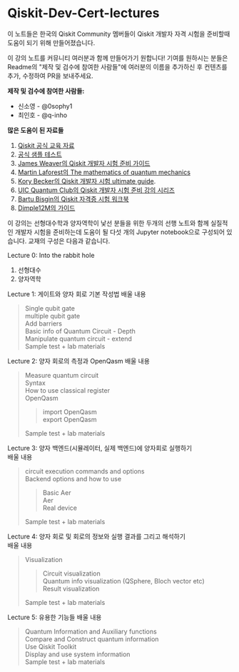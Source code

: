 
# Qiskit-Dev-Cert-lectures

이 노트들은 한국의 Qiskit Community 멤버들이 Qiskit 개발자 자격 시험을 준비할때 도움이 되기 위해 만들어졌습니다.


이 강의 노트를 커뮤니티 여러분과 함께 만들어가기 원합니다! 기여를 원하시는 분들은 Readme의 "제작 및 검수에 참여한 사람들"에 여러분의 이름을 추가하신 후 컨텐츠를 추가, 수정하여 PR을 보내주세요.

<b>제작 및 검수에 참여한 사람들:</b>

- 신소영 - @0sophy1
- 최인호 - @q-inho

<b>많은 도움이 된 자료들</b>
1. [Qiskit 공식 교육 자료](http://qiskit.org/learn)
2. [ 공식 샘플 테스트](https://www.ibm.com/training/certification/C0010300)
3. [ James Weaver의 Qiskit 개발자 시험 준비 가이드](https://slides.com/javafxpert/prep-qiskit-dev-cert-exam)
4. [Martin Laforest의 The mathematics of quantum mechanics](http://www.stat.ucla.edu/~ywu/linear.pdf)
5.  [Kory Becker의 Qiskit 개발자 시험 ultimate guide](http://www.primaryobjects.com/2021/09/15/the-ultimate-guide-to-a-quantum-computing-certification-with-qiskit/).
6.  [UIC Quantum Club의 Qiskit 개발자 시험 준비 강의 시리즈](https://www.youtube.com/playlist?list=PL3ZVRVvGqF1cH9SwNKBY-po3HXUPMlghg)
7.  [Bartu Bisgin의 Qiskit 자격증 시험 워크북](https://github.com/bartubisgin/qiskit-certified-exam-workbook)
8.  [Dimple12M의 가이드](https://github.com/dimple12M/Qiskit-Certification-Guide)

이 강의는 선형대수학과 양자역학이 낯선 분들을 위한 두개의 선행 노트와 함께 실질적인 개발자 시험을 준비하는데 도움이 될 다섯 개의 Jupyter notebook으로 구성되어 있습니다.  교재의 구성은 다음과 같습니다.

Lecture 0: Into the rabbit hole
1. 선형대수
2. 양자역학

Lecture 1: 게이트와 양자 회로 기본 작성법
배울 내용
>Single qubit gate  
>multiple qubit gate  
>Add barriers  
>Basic info of Quantum Circuit - Depth  
>Manipulate quantum circuit - extend  
>Sample test + lab materials  

Lecture 2: 양자 회로의 측정과 OpenQasm
배울 내용
>Measure quantum circuit  
>Syntax  
>How to use classical register  
>OpenQasm  
>>import OpenQasm   
>>export OpenQasm  
>
>Sample test + lab materials  

Lecture 3: 양자 백엔드(시뮬레이터, 실제 백엔드)에 양자회로 실행하기  
배울 내용  
>circuit execution commands and options   
>Backend options and how to use  
>>Basic Aer  
>>Aer  
>>Real device  
>
>Sample test + lab materials


Lecture 4: 양자 회로 및 회로의 정보와 실행 결과를 그리고 해석하기  
배울 내용  
>Visualization  
>>Circuit visualization  
>>Quantum info visualization (QSphere, Bloch vector etc)  
>>Result visualization  
>
>Sample test + lab materials  

Lecture 5: 유용한 기능들
배울 내용  
>Quantum Information and Auxiliary functions   
>Compare and Construct quantum information  
>Use Qiskit Toolkit  
>Display and use system information  
>Sample test + lab materials  
